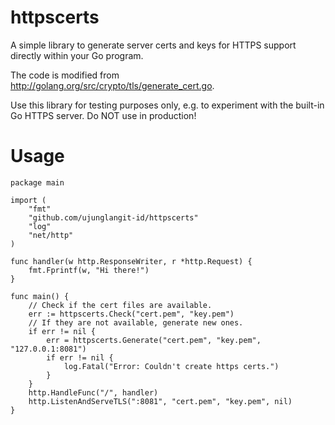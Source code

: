 # httpscerts
A simple library to generate server certs and keys for HTTPS support directly within your Go program.

The code is modified from http://golang.org/src/crypto/tls/generate_cert.go.

Use this library for testing purposes only, e.g. to experiment with the built-in Go HTTPS server. Do NOT use in production!

# Usage


    package main
    
    import (
        "fmt"
        "github.com/ujunglangit-id/httpscerts"
        "log"
        "net/http"
    )
    
    func handler(w http.ResponseWriter, r *http.Request) {
        fmt.Fprintf(w, "Hi there!")
    }
    
    func main() {
        // Check if the cert files are available.
        err := httpscerts.Check("cert.pem", "key.pem")
        // If they are not available, generate new ones.
        if err != nil {
            err = httpscerts.Generate("cert.pem", "key.pem", "127.0.0.1:8081")
            if err != nil {
                log.Fatal("Error: Couldn't create https certs.")
            }
        }
        http.HandleFunc("/", handler)
        http.ListenAndServeTLS(":8081", "cert.pem", "key.pem", nil)
    }
